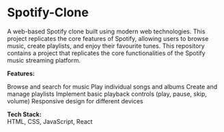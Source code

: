 # Spotify-Clone
A web-based Spotify clone built using modern web technologies. This project replicates the core features of Spotify, allowing users to browse music, create playlists, and enjoy their favourite tunes.
This repository contains a project that replicates the core functionalities of the Spotify music streaming platform.

**Features:** <br>

Browse and search for music
Play individual songs and albums
Create and manage playlists
Implement basic playback controls (play, pause, skip, volume)
Responsive design for different devices

**Tech Stack:** <br>
HTML, CSS, JavaScript, React

